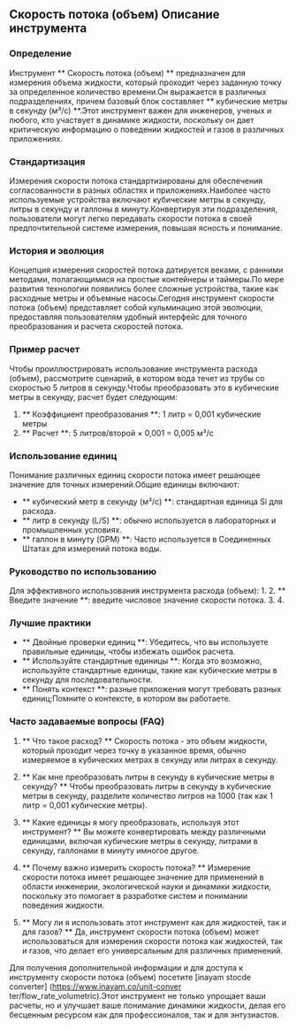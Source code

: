 ## Скорость потока (объем) Описание инструмента

### Определение
Инструмент ** Скорость потока (объем) ** предназначен для измерения объема жидкости, который проходит через заданную точку за определенное количество времени.Он выражается в различных подразделениях, причем базовый блок составляет ** кубические метры в секунду (м³/с) **.Этот инструмент важен для инженеров, ученых и любого, кто участвует в динамике жидкости, поскольку он дает критическую информацию о поведении жидкостей и газов в различных приложениях.

### Стандартизация
Измерения скорости потока стандартизированы для обеспечения согласованности в разных областях и приложениях.Наиболее часто используемые устройства включают кубические метры в секунду, литры в секунду и галлоны в минуту.Конвертируя эти подразделения, пользователи могут легко передавать скорости потока в своей предпочтительной системе измерения, повышая ясность и понимание.

### История и эволюция
Концепция измерения скоростей потока датируется веками, с ранними методами, полагающимися на простые контейнеры и таймеры.По мере развития технологии появились более сложные устройства, такие как расходные метры и объемные насосы.Сегодня инструмент скорости потока (объем) представляет собой кульминацию этой эволюции, предоставляя пользователям удобный интерфейс для точного преобразования и расчета скоростей потока.

### Пример расчет
Чтобы проиллюстрировать использование инструмента расхода (объем), рассмотрите сценарий, в котором вода течет из трубы со скоростью 5 литров в секунду.Чтобы преобразовать это в кубические метры в секунду, расчет будет следующим:

1. ** Коэффициент преобразования **: 1 литр = 0,001 кубические метры
2. ** Расчет **: 5 литров/второй × 0,001 = 0,005 м³/с

### Использование единиц
Понимание различных единиц скорости потока имеет решающее значение для точных измерений.Общие единицы включают:
- ** кубический метр в секунду (м³/с) **: стандартная единица Si для расхода.
- ** литр в секунду (L/S) **: обычно используется в лабораторных и промышленных условиях.
- ** галлон в минуту (GPM) **: Часто используется в Соединенных Штатах для измерений потока воды.

### Руководство по использованию
Для эффективного использования инструмента расхода (объем):
1.
2. ** Введите значение **: введите числовое значение скорости потока.
3.
4.

### Лучшие практики
- ** Двойные проверки единиц **: Убедитесь, что вы используете правильные единицы, чтобы избежать ошибок расчета.
- ** Используйте стандартные единицы **: Когда это возможно, используйте стандартные единицы, такие как кубические метры в секунду для последовательности.
- ** Понять контекст **: разные приложения могут требовать разных единиц;Помните о контексте, в котором вы работаете.

### Часто задаваемые вопросы (FAQ)

1. ** Что такое расход? **
Скорость потока - это объем жидкости, который проходит через точку в указанное время, обычно измеряемое в кубических метрах в секунду или литрах в секунду.

2. ** Как мне преобразовать литры в секунду в кубические метры в секунду? **
Чтобы преобразовать литры в секунду в кубические метры в секунду, разделите количество литров на 1000 (так как 1 литр = 0,001 кубические метры).

3. ** Какие единицы я могу преобразовать, используя этот инструмент? **
Вы можете конвертировать между различными единицами, включая кубические метры в секунду, литрами в секунду, галлонами в минуту и ​​многое другое.

4. ** Почему важно измерить скорость потока? **
Измерение скорости потока имеет решающее значение для применений в области инженерии, экологической науки и динамики жидкости, поскольку это помогает в разработке систем и понимании поведения жидкости.

5. ** Могу ли я использовать этот инструмент как для жидкостей, так и для газов? **
Да, инструмент скорости потока (объем) может использоваться для измерения скорости потока как жидкостей, так и газов, что делает его универсальным для различных применений.

Для получения дополнительной информации и для доступа к инструменту скорости потока (объем) посетите [inayam stocde converter] (https://www.inayam.co/unit-conver ter/flow_rate_volumetric).Этот инструмент не только упрощает ваши расчеты, но и улучшает ваше понимание динамики жидкости, делая его бесценным ресурсом как для профессионалов, так и для энтузиастов.
